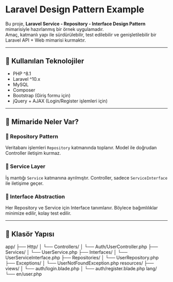 # Laravel Design Pattern Example

Bu proje, **Laravel Service - Repository - Interface Design Pattern** mimarisiyle hazırlanmış bir örnek uygulamadır.  
Amaç, katmanlı yapı ile sürdürülebilir, test edilebilir ve genişletilebilir bir Laravel API + Web mimarisi kurmaktır.

---

## 🚀 Kullanılan Teknolojiler

- PHP ^8.1
- Laravel ^10.x
- MySQL
- Composer
- Bootstrap (Giriş formu için)
- jQuery + AJAX (Login/Register işlemleri için)

---

## 🧱 Mimaride Neler Var?

### 🔹 Repository Pattern
Veritabanı işlemleri `Repository` katmanında toplanır. Model ile doğrudan Controller iletişim kurmaz.

### 🔹 Service Layer
İş mantığı `Service` katmanına ayrılmıştır. Controller, sadece `ServiceInterface` ile iletişime geçer.

### 🔹 Interface Abstraction
Her Repository ve Service için Interface tanımlanır. Böylece bağımlılıklar minimize edilir, kolay test edilir.

---

## 📁 Klasör Yapısı

app/
├── Http/
│ └── Controllers/
│ └── Auth/UserController.php
├── Services/
│ └── UserService.php
├── Interfaces/
│ └── UserServiceInterface.php
├── Repositories/
│ └── UserRepository.php
├── Exceptions/
│ └── UserNotFoundException.php
resources/
├── views/
│ └── auth/login.blade.php
│ └── auth/register.blade.php
lang/
└── en/user.php


